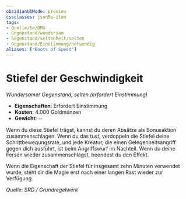 ```yaml
---
obsidianUIMode: preview
cssclasses: json5e-item
tags:
- Quelle/5e/DMG
- Gegenstand/wundersam
- Gegenstand/Seltenheit/selten
- Gegenstand/Einstimmung/notwendig
aliases: ["Boots of Speed"]
---
```

# Stiefel der Geschwindigkeit
*Wundersamer Gegenstand, selten (erfordert Einstimmung)*  

- **Eigenschaften**: Erfordert Einstimmung
- **Kosten**: 4.000 Goldmünzen
- **Gewicht**: ⏤

Wenn du diese Stiefel trägst, kannst du deren Absätze als Bonusaktion zusammenschlagen. Wenn du das tust, verdoppeln die Stiefel deine Schrittbewegungsrate, und jede Kreatur, die einen Gelegenheitsangriff gegen dich ausführt, ist beim Angriffswurf im Nachteil. Wenn du deine Fersen wieder zusammenschlägst, beendest du den Effekt.

Wenn die Eigenschaft der Stiefel für insgesamt zehn Minuten verwendet wurde, steht dir die Magie erst nach einer langen Rast wieder zur Verfügung.

*Quelle: SRD / Grundregelwerk*